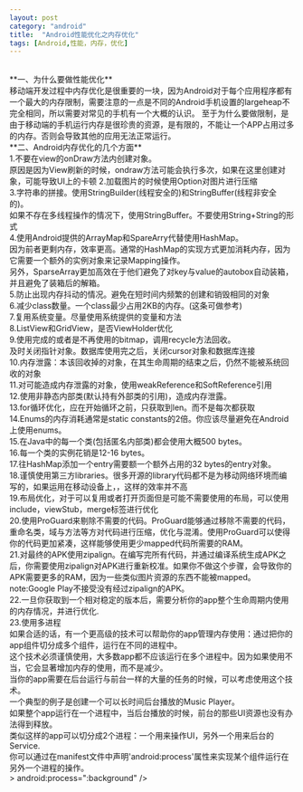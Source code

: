 ```yaml
---
layout: post
category: "android"
title:  "Android性能优化之内存优化"
tags: [Android,性能，内存，优化]
---
```

<br>
**一、为什么要做性能优化**<br>
移动端开发过程中内存优化是很重要的一块，因为Android对于每个应用程序都有一个最大的内存限制，需要注意的一点是不同的Android手机设置的largeheap不完全相同，所以需要对常见的手机有一个大概的认识。
至于为什么要做限制，是由于移动端的手机运行内存是很珍贵的资源，是有限的，不能让一个APP占用过多的内存。否则会导致其他的应用无法正常运行。<br>
**二、Android内存优化的几个方面**<br>
1.不要在view的onDraw方法内创建对象。  <br>
原因是因为View刷新的时候，ondraw方法可能会执行多次，如果在这里创建对象，可能导致UI上的卡顿
2.加载图片的时候使用Option对图片进行压缩  <br>
3.字符串的拼接。使用StringBuilder(线程安全的)和StringBuffer(线程非安全的)。<br>
如果不存在多线程操作的情况下，使用StringBuffer。不要使用String+String的形式<br>
4.使用Android提供的ArrayMap和SpareArry代替使用HashMap。  <br>
因为前者更剩内存，效率更高。通常的HashMap的实现方式更加消耗内存，因为它需要一个额外的实例对象来记录Mapping操作。<br>
另外，SparseArray更加高效在于他们避免了对key与value的autobox自动装箱，并且避免了装箱后的解箱。<br>
5.防止出现内存抖动的情况。避免在短时间内频繁的创建和销毁相同的对象<br>
6.减少class数量。一个class最少占用2KB的内存。(这条可做参考)<br>
7.复用系统变量。尽量使用系统提供的变量和方法<br>
8.ListView和GridView，是否ViewHolder优化<br>
9.使用完成的或者是不再使用的bitmap，调用recycle方法回收。<br> 及时关闭指针对象。数据库使用完之后，关闭cursor对象和数据库连接 <br>
10.内存泄露：本该回收掉的对象，在其生命周期的结束之后，仍然不能被系统回收的对象<br>
11.对可能造成内存泄露的对象，使用weakReference和SoftReference引用<br>
12.使用非静态内部类(默认持有外部类的引用)，造成内存泄露。<br>
13.for循环优化，应在开始循环之前，只获取到len。而不是每次都获取<br>
14.Enums的内存消耗通常是static constants的2倍。你应该尽量避免在Android上使用enums。<br>
15.在Java中的每一个类(包括匿名内部类)都会使用大概500 bytes。<br>
16.每一个类的实例花销是12-16 bytes。<br>
17.往HashMap添加一个entry需要额一个额外占用的32 bytes的entry对象。<br>
18.谨慎使用第三方libraries。很多开源的library代码都不是为移动网络环境而编写的，如果运用在移动设备上，，这样的效率并不高<br>
19.布局优化，对于可以复用或者打开页面但是可能不需要使用的布局，可以使用include，viewStub，merge标签进行优化<br>
20.使用ProGuard来剔除不需要的代码。ProGuard能够通过移除不需要的代码，重命名类，域与方法等方对代码进行压缩，优化与混淆。使用ProGuard可以使得你的代码更加紧凑，这样能够使用更少mapped代码所需要的RAM。 　<br>
21.对最终的APK使用zipalign。在编写完所有代码，并通过编译系统生成APK之后，你需要使用zipalign对APK进行重新校准。如果你不做这个步骤，会导致你的APK需要更多的RAM，因为一些类似图片资源的东西不能被mapped。<br>
note:Google Play不接受没有经过zipalign的APK。<br>
22.一旦你获取到一个相对稳定的版本后，需要分析你的app整个生命周期内使用的内存情况，并进行优化.<br>
23.使用多进程<br>
如果合适的话，有一个更高级的技术可以帮助你的app管理内存使用：通过把你的app组件切分成多个组件，运行在不同的进程中。<br>
这个技术必须谨慎使用，大多数app都不应该运行在多个进程中。因为如果使用不当，它会显著增加内存的使用，而不是减少。<br>
当你的app需要在后台运行与前台一样的大量的任务的时候，可以考虑使用这个技术。<br>
一个典型的例子是创建一个可以长时间后台播放的Music Player。<br>
如果整个app运行在一个进程中，当后台播放的时候，前台的那些UI资源也没有办法得到释放。<br>
类似这样的app可以切分成2个进程：一个用来操作UI，另外一个用来后台的Service.<br>
你可以通过在manifest文件中声明'android:process'属性来实现某个组件运行在另外一个进程的操作。<br>
> <service android:name=".PlaybackService"
>          android:process=":background" />